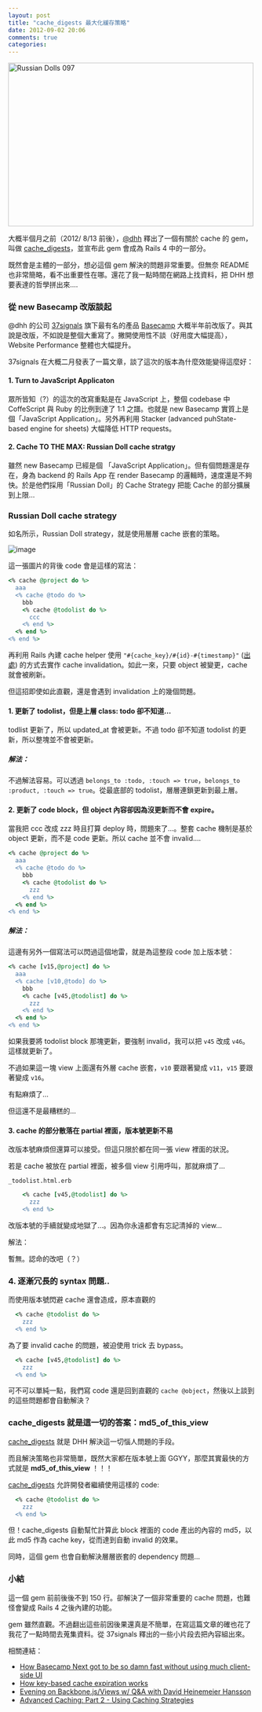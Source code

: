 ```yaml
---
layout: post
title: "cache_digests 最大化緩存策略"
date: 2012-09-02 20:06
comments: true
categories: 
---
```


<a href="http://www.flickr.com/photos/ferguson666/3605271302/" title="Russian Dolls 097 by Louise...6661, on Flickr"><img src="http://farm3.staticflickr.com/2473/3605271302_0532598c8f.jpg" width="500" height="333" alt="Russian Dolls 097"></a>

大概半個月之前（2012/ 8/13 前後），[@dhh](http://twitter.com/dhh) 釋出了一個有關於 cache 的 gem，叫做 [cache_digests](https://github.com/rails/cache_digests)，並宣布此 gem 會成為 Rails 4 中的一部分。

既然會是主體的一部分，想必這個 gem 解決的問題非常重要。但無奈 README 也非常簡略，看不出重要性在哪。還花了我一點時間在網路上找資料，把 DHH 想要表達的哲學拼出來....

### 從 new Basecamp 改版談起

@dhh 的公司 [37signals](http://37signals.com) 旗下最有名的產品 [Basecamp](http://basecamp.com) 大概半年前改版了。與其說是改版，不如說是整個大重寫了。撇開使用性不談（好用度大幅提高），Website Performance 整體也大幅提升。

37signals 在大概二月發表了一篇文章，談了這次的版本為什麼效能變得這麼好：

#### 1. Turn to JavaScript Applicaton

眾所皆知（?）的這次的改寫重點是在 JavaScript 上，整個 codebase 中CoffeScript 與 Ruby 的比例到達了 1:1 之譜。也就是 new Basecamp 實質上是個「JavaScript Application」。另外再利用 Stacker (advanced puhState-based engine for sheets) 大幅降低 HTTP requests。

#### 2. Cache TO THE MAX: Russian Doll cache stratgy

雖然 new Basecamp 已經是個 「JavaScript Application」。但有個問題還是存在，身為 backend 的 Rails App 在 render Basecamp 的邏輯時，速度還是不夠快。於是他們採用「Russian Doll」的 Cache Strategy 把能 Cache 的部分擴展到上限…

### Russian Doll cache strategy

如名所示，Russian Doll strategy，就是使用層層 cache 嵌套的策略。

![image](http://s3.amazonaws.com/37assets/svn/777-russian-doll-caching-1.png)

這一張圖片的背後 code 會是這樣的寫法：

``` ruby
<% cache @project do %>
  aaa
  <% cache @todo do %>
    bbb
    <% cache @todolist do %>
      ccc
    <% end %>
  <% end %>
<% end %>
```

再利用 Rails 內建 cache helper 使用 `"#{cache_key}/#{id}-#{timestamp}"` ([出處](http://apidock.com/rails/ActiveRecord/Base/cache_key)) 的方式去實作 cache invalidation。如此一來，只要 object 被變更，cache 就會被刷新。

但這招即使如此直觀，還是會遇到 invalidation 上的幾個問題。

#### 1. 更新了 todolist，但是上層 class: todo 卻不知道…

todlist 更新了，所以 updated_at 會被更新。不過 todo 卻不知道 todolist 的更新，所以整塊並不會被更新。

##### 解法：

不過解法容易。可以透過 `belongs_to :todo, :touch => true`，`belongs_to :product, :touch => true`。從最底部的 todolist，層層連鎖更新到最上層。

#### 2. 更新了 code block，但 object 內容卻因為沒更新而不會 expire。

當我把 ccc 改成 zzz 時且打算 deploy 時，問題來了...。整套 cache 機制是基於 object 更新，而不是 code 更新。所以 cache 並不會 invalid….

``` ruby
<% cache @project do %>
  aaa
  <% cache @todo do %>
    bbb
    <% cache @todolist do %>
      zzz
    <% end %>
  <% end %>
<% end %>
```
##### 解法：

這邊有另外一個寫法可以閃過這個地雷，就是為這整段 code 加上版本號：


``` ruby
<% cache [v15,@project] do %>
  aaa
  <% cache [v10,@todo] do %>
    bbb
    <% cache [v45,@todolist] do %>
      zzz
    <% end %>
  <% end %>
<% end %>
```

如果我要將 todolist block 那塊更新，要強制 invalid，我可以把 `v45` 改成 `v46`。這樣就更新了。

不過如果這一塊 view 上面還有外層 cache 嵌套，`v10` 要跟著變成 `v11`，`v15` 要跟著變成 `v16`。

有點麻煩了…

但這還不是最糟糕的…

#### 3. cache 的部分散落在 partial 裡面，版本號更新不易

改版本號麻煩但還算可以接受。但這只限於都在同一張 view 裡面的狀況。

若是 cache 被放在 partial 裡面，被多個 view 引用呼叫，那就麻煩了…

`_todolist.html.erb`

``` ruby
    <% cache [v45,@todolist] do %>
      zzz
    <% end %>
```

改版本號的手續就變成地獄了…。因為你永遠都會有忘記清掉的 view…

解法：

暫無。認命的改吧（？）

### 4. 逐漸冗長的 syntax 問題..

而使用版本號閃避 cache 還會造成，原本直觀的

``` ruby
  <% cache @todolist do %>
    zzz
  <% end %>
```

為了要 invalid cache 的問題，被迫使用 trick 去 bypass。

``` ruby
  <% cache [v45,@todolist] do %>
    zzz
  <% end %>
```

可不可以單純一點，我們寫 code 還是回到直觀的 `cache @object`，然後以上談到的這些問題都會自動解決？


### cache_digests 就是這一切的答案：md5_of_this_view

[cache_digests](https://github.com/rails/cache_digests) 就是 DHH 解決這一切惱人問題的手段。

而且解決策略也非常簡單，既然大家都在版本號上面 GGYY，那麼其實最快的方式就是 **md5_of_this_view** ！！！

[cache_digests](https://github.com/rails/cache_digests) 允許開發者繼續使用這樣的 code:

``` ruby
  <% cache @todolist do %>
    zzz
  <% end %>
```

但！cache_digests 自動幫忙計算此 block 裡面的 code 產出的內容的 md5，以此 md5 作為 cache key，從而達到自動 invalid 的效果。

同時，這個 gem 也會自動解決層層嵌套的 dependency 問題…

### 小結

這一個 gem 前前後後不到 150 行。卻解決了一個非常重要的 cache 問題，也難怪會變成 Rails 4 之後內建的功能。

gem 雖然直觀。不過翻出這些前因後果還真是不簡單，在寫這篇文章的確也花了我花了一點時間去蒐集資料。從 37signals 釋出的一些小片段去把內容組出來。

相關連結：

* [How Basecamp Next got to be so damn fast without using much client-side UI](http://37signals.com/svn/posts/3112-how-basecamp-next-got-to-be-so-damn-fast-without-using-much-client-side-ui)
* [How key-based cache expiration works](http://37signals.com/svn/posts/3113-how-key-based-cache-expiration-works)
* [Evening on Backbone.js/Views w/ Q&A with David Heinemeier Hansson](http://www.youtube.com/watch?v=FkLVl3gpJP4#t=33m30s)
* [Advanced Caching: Part 2 - Using Caching Strategies](http://www.broadcastingadam.com/2012/07/advanced_caching_part_2-using_strategies/)